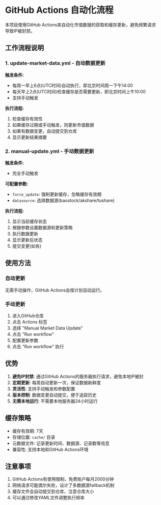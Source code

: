 # GitHub Actions 自动化流程

本项目使用GitHub Actions来自动化市值数据的获取和缓存更新，避免频繁请求导致IP被封禁。

## 工作流程说明

### 1. update-market-data.yml - 自动数据更新

**触发条件:**
- 每周一早上6点(UTC时间)自动执行，即北京时间周一下午14:00
- 每天早上2点(UTC时间)检查缓存是否需要更新，即北京时间上午10:00  
- 支持手动触发

**执行流程:**
1. 检查缓存有效性
2. 如果缓存过期或手动触发，则更新市值数据
3. 如果有数据变更，自动提交到仓库
4. 显示更新结果摘要

### 2. manual-update.yml - 手动数据更新

**触发条件:**
- 完全手动触发

**可配置参数:**
- `force_update`: 强制更新缓存，忽略缓存有效期
- `datasource`: 选择数据源(baostock/akshare/tushare)

**执行流程:**
1. 显示当前缓存状态
2. 根据参数设置数据源和更新策略
3. 执行数据更新
4. 显示更新后状态
5. 提交变更(如有)

## 使用方法

### 自动更新
无需手动操作，GitHub Actions会按计划自动运行。

### 手动更新
1. 进入GitHub仓库
2. 点击 Actions 标签
3. 选择 "Manual Market Data Update"
4. 点击 "Run workflow"
5. 配置更新参数
6. 点击 "Run workflow" 执行

## 优势

1. **避免IP封禁**: 通过GitHub Actions的服务器执行请求，避免本地IP被封
2. **定期更新**: 每周自动更新一次，保证数据新鲜度
3. **灵活性**: 支持手动触发和参数配置
4. **版本控制**: 数据变更自动提交，便于追踪历史
5. **无需本地运行**: 不需要本地服务器24小时运行

## 缓存策略

- 缓存有效期: 7天
- 存储位置: `cache/` 目录
- 元数据文件: 记录更新时间、数据源、记录数等信息
- 兼容性: 支持本地和GitHub Actions环境

## 注意事项

1. GitHub Actions有使用限制，免费账户每月2000分钟
2. 网络请求可能偶尔失败，设计了多数据源fallback机制
3. 缓存文件会自动提交到仓库，注意仓库大小
4. 可以通过修改YAML文件调整执行频率